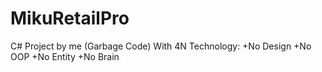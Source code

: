 # MikuRetailPro
C# Project by me (Garbage Code)
With 4N Technology:
+No Design
+No OOP
+No Entity
+No Brain
